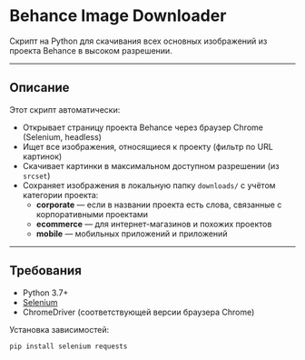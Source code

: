 # Behance Image Downloader

Скрипт на Python для скачивания всех основных изображений из проекта Behance в высоком разрешении.

---

## Описание

Этот скрипт автоматически:

- Открывает страницу проекта Behance через браузер Chrome (Selenium, headless)
- Ищет все изображения, относящиеся к проекту (фильтр по URL картинок)
- Скачивает картинки в максимальном доступном разрешении (из `srcset`)
- Сохраняет изображения в локальную папку `downloads/` с учётом категории проекта:
  - **corporate** — если в названии проекта есть слова, связанные с корпоративными проектами
  - **ecommerce** — для интернет-магазинов и похожих проектов
  - **mobile** — мобильных приложений и приложений

---

## Требования

- Python 3.7+
- [Selenium](https://selenium-python.readthedocs.io/)
- ChromeDriver (соответствующей версии браузера Chrome)

Установка зависимостей:

```bash
pip install selenium requests
